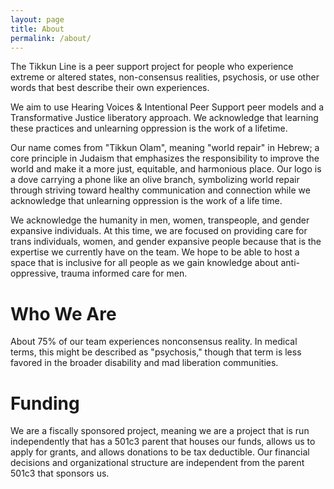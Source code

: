```yaml
---
layout: page
title: About
permalink: /about/
---
```


The Tikkun Line is a peer support project for people who experience extreme or altered states, non-consensus realities, psychosis, or use other words that best describe their own experiences.

We aim to use Hearing Voices & Intentional Peer Support peer models and a Transformative Justice liberatory approach. We acknowledge that learning these practices and unlearning oppression is the work of a lifetime.

Our name comes from "Tikkun Olam", meaning "world repair" in Hebrew; a core principle in Judaism that emphasizes the responsibility to improve the world and make it a more just, equitable, and harmonious place. Our logo is a dove carrying a phone like an olive branch, symbolizing world repair through striving toward healthy communication and connection while we acknowledge that unlearning oppression is the work of a life time.

We acknowledge the humanity in men, women, transpeople, and gender expansive individuals. At this time, we are focused on providing care for trans individuals, women, and gender expansive people because that is the expertise we currently have on the team. We hope to be able to host a space that is inclusive for all people as we gain knowledge about anti-oppressive, trauma informed care for men.

<div class="post-header">
	<h1 class="post-title">Who We Are</h1>
</div>
<div class="post-content">
	About 75% of our team experiences nonconsensus reality. In medical terms, this might be described as "psychosis," though that term is less favored in the broader disability and mad liberation communities.
</div>

<div class="post-header">
	<h1 class="post-title">Funding</h1>
</div>
<div class="post-content">
	We are a fiscally sponsored project, meaning we are a project that is run independently that has a 501c3 parent that houses our funds, allows us to apply for grants, and allows donations to be tax deductible. Our financial decisions and organizational structure are independent from the parent 501c3 that sponsors us.
<!-- 	<p>We are proudly fiscally sponsored* by AWN (Autistic Women & Nonbinary Network). If you would like to support our work, you can make a one-time or monthly contribution through our donation page. Thank you for your generosity!</p>

	<p><sub>*Note: "Fiscally sponsored" means AWN provides us with their 501c3 status in order for us to apply for grants as well as ensure donations are tax deductible. The Tikkun Line's and AWN's budgets are not related whatsoever.</sub></p>
 -->